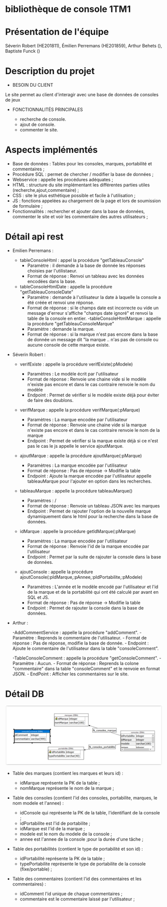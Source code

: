 # bibliothèque de console 1TM1

# Présentation de l'équipe
Séverin Robert (HE201811), Émilien Perremans (HE201859), Arthur Behets (), Baptiste Funck ()

# Description du projet
  - BESOIN DU CLIENT
  
Le site permet au client d'interagir avec une base de données de consoles de jeux



  - FONCTIONNALITÉS PRINCIPALES
  
    - recherche de console.    
    - ajout de console.
    - commenter le site.
    

# Aspects implémentés

  - Base de données : Tables pour les consoles, marques, portabilité et commentaires ;
  - Procédure SQL : permet de chercher / modifier la base de données ;
  - Webservice : appelle les procédures adéquates ;
  - HTML : structure du site implémentant les différentes parties utiles (recherche,ajout,commentaire) ;
  - CSS : site le plus esthétique possible et facile à l'utilisation ; 
  - JS : fonctions appelées au chargement de la page et lors de soumission de formulaire ;
  - Fonctionnalités : rechercher et ajouter dans la base de données, commenter le site et voir les commentaire des autres utilisateurs ; 

# Détail api rest

- Emilien Perremans :
    - tableConsoleHtml : appel la procédure "getTableauConsole"
      - Paramètre : il demande à la base de donnée les réponses choisies par l'utilistaeur.
      - Format de réponse : Renvoi un tableau avec les données encodées dans la base.
    - tableConsoleHtmlDate : appelle la procédure "getTableauConsoleDate"
      - Paramètre : demande à l'utilisateur la date à laquelle la console a été créée et renvoi une réponse.
      - Format de réponse : si le champs date est incorrecte ou vide un message d'erreur s'affiche "champs date ignoré" et renvoi la table de la console en entier.
    -tableConsoleHtmlMarque : appelle la procédure "getTableauConsoleMarque"
      - Paramètre : demande la marque.
      - Format de réponse : si la marque n'est pas encore dans la base de donnée un message dit "la marque .. n'as pas de console ou aucune console de cette marque existe. 
      
- Séverin Robert :    
    - verifExiste : appelle la procédure verifExiste(:pModele)
      - Paramètres : Le modèle écrit par l'utilisateur 
      - Format de réponse : Renvoie une chaine vide si le modèle n'existe pas encore et dans le cas contraire renvoie le nom du modèle
      - Endpoint  : Permet de vérifier si le modèle existe déjà pour éviter de faire des doublons.
                
    - verifMarque : appelle la procédure verifMarque(:pMarque)
      - Paramètres : La marque encodée par l'utilisateur
      - Format de réponse : Renvoie une chaine vide si la marque n'existe pas encore et dans le cas contraire renvoie le nom de la marque
      - Endpoint  : Permet de vérifier si la marque existe déjà si ce n'est pas le cas le js appelle le service ajoutMarque.
      
    - ajoutMarque : appelle la procédure ajoutMarque(:pMarque)
      - Paramètres : La marque encodée par l'utilisateur
      - Format de réponse : Pas de réponse -> Modifie la table 
      - Endpoint  : Ajoute la marque encodée par l'utilisateur appelle tableauMarque pour l'ajouter en option dans les recherches. 
                    
    - tableauMarque : appelle la procédure tableauMarque()
      - Paramètres : / 
      - Format de réponse : Renvoie un tableau JSON avec les marques
      - Endpoint  : Permet de rajouter l'option de la nouvelle marque dynamiquement dans le html pour la recherche dans la base de données.
              
    - idMarque : appelle la procédure getIdMarque(:pMarque)
      - Paramètres : La marque encodée par l'utilisateur
      - Format de réponse : Renvoie l'id de la marque encodée par l'utilisateur
      - Endpoint  : Permet par la suite de rajouter la console dans la base de données.
           
    - ajoutConsole : appelle la procédure ajoutConsole(:pIdMarque,:pAnnee,:pIdPortabilite,:pModele)
      - Paramètres : L'année et le modèle encodé par l'utilisateur et l'id de la marque et de la portabilité qui ont été calculé par avant en SQL et JS.
      - Format de réponse : Pas de réponse -> Modifie la table 
      - Endpoint  : Permet de rajouter la console dans la base de données.           
                
- Arthur :

    -AddCommentService : appelle la procédure "addComment".
      - Paramètre : Reprends le commentaire de l'utilisateur.
      - Format de réponse : Pas de réponse, modifie la base de donnée.
      - Endpoint : Ajoute le commentaire de l'utilisateur dans la table "consoleComment".
  
     -TableConsoleComment : appelle la procédure "getConsoleComment".
      - Paramètre : Aucun.
      - Format de réponse : Reprends la colone "commentaire" dans la table "consoleComment" et le renvoie en format JSON.
      - EndPoint : Afficher les commentaires sur le site.
  
 
  
# Détail DB
![graphiqueER](graphiqueER.png)
- Table des marques (contient les marques et leurs id) :
    - idMarque représente la PK de la table ;
    - nomMarque représente le nom de la marque ;
    
- Table des consoles (contient l'id des consoles, portabilite, marques, le nom modele et l'annee) :
    - idConsole qui représente la PK de la table, l'identifiant de la console ;
    - idPortabilite est l'id de portabilite ;
    - idMarque est l'id de la marque ;
    - modele est le nom du modele de la console ;
    - annee est l'annee de la console ;pour la durée d'une tâche ;
    
- Table des portabilités (contient le type de portabilité et son id) :
    - idPortabilité représente la PK de la table ;
    - typePortabilite représente le type de portabilite de la console (fixe/portable) ;
    
- Table des commentaires (contient l'id des commentaires et les commentaires) : 
    - idComment l'id unique de chaque commentaires ;
    - commentaire est le commentaire laissé par l'utilisateur ;
